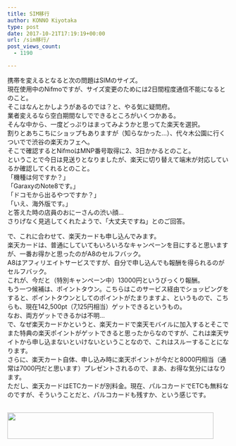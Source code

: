 ```yaml
---
title: SIM移行
author: KONNO Kiyotaka
type: post
date: 2017-10-21T17:19:19+00:00
url: /sim移行/
post_views_count:
  - 1190

---
```

携帯を変えるとなると次の問題はSIMのサイズ。  
現在使用中のNifmoですが、サイズ変更のためには2日間程度通信不能になるとのこと。  
そこはなんとかしようがあるのでは？と、やる気に疑問府。  
業者変えるなら空白期間なしでできるところがいくつかある。  
そんな中から、一度どっぷりはまってみようかと思ってた楽天を選択。  
割りとあちこちにショップもありますが（知らなかった…）、代々木公園に行くついでで渋谷の楽天カフェへ。  
そこで確認するとNifmoはMNP番号取得に2、3日かかるとのこと。  
ということで今日は見送りとなりましたが、楽天に切り替えて端末が対応しているか確認してくれるとのこと。  
「機種は何ですか？」  
「GaraxyのNote8です。」  
「ドコモから出るやつですか？」  
「いえ、海外版です。」  
と答えた時の店員のおにーさんの渋い顔…  
さりげなく見逃してくれたようで、「大丈夫ですね」とのご回答。

で、これに合わせて、楽天カードも申し込んでみます。  
楽天カードは、普通にしていてもいろいろなキャンペーンを目にすると思いますが、一番お得かと思ったのがA8のセルフバック。  
A8はアフィリエイトサービスですが、自分で申し込んでも報酬を得られるのがセルフバック。  
これが、今だと（特別キャンペーン中）13000円というびっくり報酬。  
もう一つ候補は、ポイントタウン。こちらはこのサービス経由でショッピングをすると、ポイントタウンとしてのポイントがたまりますよ、というもので、こちらも、現在142,500pt（7,125円相当）ゲットできるというもの。  
なお、両方ゲットできるかは不明…  
で、なぜ楽天カードかというと、楽天カードで楽天モバイルに加入するとそこでまた特典の楽天ポイントがゲットできると思ったからなのですが、これは楽天サイトから申し込まないといけないということなので、これはスルーすることになります。  
さらに、楽天カート自体、申し込み時に楽天ポイントが今だと8000円相当（通常は7000円だと思います）プレゼントされるので、まあ、お得な気分にはなります。  
ただし、楽天カードはETCカードが別料金。現在、パルコカードでETCも無料なのですが、そういうことだと、パルコカードも残すか、という感じです。



<a href="https://px.a8.net/svt/ejp?a8mat=2TTRLL+FAQ0W2+FOQ+NU729" target="_blank" rel="nofollow"><br /> <img width="468" height="60" alt="" src="https://www22.a8.net/svt/bgt?aid=171030009925&wid=003&eno=01&mid=s00000002033004004000&mc=1" border="0" /></a>  
<img width="1" height="1" alt="" src="https://i2.wp.com/www14.a8.net/0.gif?resize=1%2C1&#038;ssl=1" border="0" data-recalc-dims="1" />